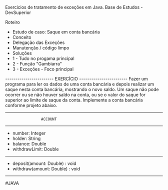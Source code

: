 Exercicios de tratamento de exceções em Java. Base de Estudos - DevSuperior

Roteiro
* Estudo de caso: Saque em conta bancária
* Conceito
* Delegação das Exceções
* Manutenção / código limpo
* Soluções
*   1 - Tudo no progama principal
*   2 - Função "Gambiarra"
*   3 - Exceções - Foco principal
  
------------------------  EXERCÍCIO ------------------------
Fazer um programa para ler os dados de uma conta bancária e depois
realizar um saque nesta conta bancária, mostrando o novo saldo. Um
saque não pode ocorrer ou se não houver saldo na conta, ou se o valor
do saque for superior ao limite de saque da conta. Implemente a conta
bancária conforme projeto abaixo.

------------------------------------------------
                    ACCOUNT
------------------------------------------------
- number: Integer
- holder: String
- balance: Double
- withdrawLimit: Double
------------------------------------------------
+ deposit(amount: Double) : void
+ withdraw(amount: Double) : void
------------------------------------------------

#JAVA 
